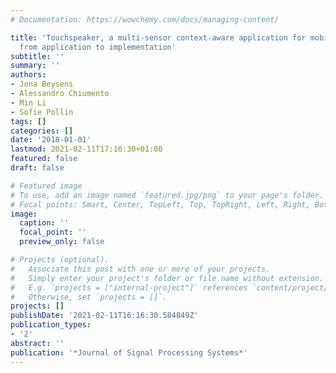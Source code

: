 ```yaml
---
# Documentation: https://wowchemy.com/docs/managing-content/

title: 'Touchspeaker, a multi-sensor context-aware application for mobile devices:
  from application to implementation'
subtitle: ''
summary: ''
authors:
- Jona Beysens
- Alessandro Chiumento
- Min Li
- Sofie Pollin
tags: []
categories: []
date: '2018-01-01'
lastmod: 2021-02-11T17:16:30+01:00
featured: false
draft: false

# Featured image
# To use, add an image named `featured.jpg/png` to your page's folder.
# Focal points: Smart, Center, TopLeft, Top, TopRight, Left, Right, BottomLeft, Bottom, BottomRight.
image:
  caption: ''
  focal_point: ''
  preview_only: false

# Projects (optional).
#   Associate this post with one or more of your projects.
#   Simply enter your project's folder or file name without extension.
#   E.g. `projects = ["internal-project"]` references `content/project/deep-learning/index.md`.
#   Otherwise, set `projects = []`.
projects: []
publishDate: '2021-02-11T16:16:30.584849Z'
publication_types:
- '2'
abstract: ''
publication: '*Journal of Signal Processing Systems*'
---
```


